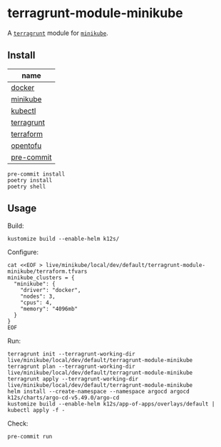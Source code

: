 # terragrunt-module-minikube

A [`terragrunt`](https://github.com/gruntwork-io/terragrunt) module for [`minikube`](https://github.com/kubernetes/minikube).

## Install

| name                                                     |
|----------------------------------------------------------|
| [docker](https://github.com/docker)                      |
| [minikube](https://github.com/kubernetes/minikube)       |
| [kubectl](https://github.com/kubernetes/kubectl)         |
| [terragrunt](https://github.com/gruntwork-io/terragrunt) |
| [terraform](https://github.com/hashicorp/terraform)      |
| [opentofu](https://github.com/opentofu/opentofu)         |
| [pre-commit](https://github.com/pre-commit/pre-commit)   |

```shell
pre-commit install
poetry install
poetry shell
```

## Usage

Build:
```shell
kustomize build --enable-helm k12s/
```

Configure:
```shell
cat <<EOF > live/minikube/local/dev/default/terragrunt-module-minikube/terraform.tfvars
minikube_clusters = {
  "minikube": {
    "driver": "docker",
    "nodes": 3,
    "cpus": 4,
    "memory": "4096mb"
  }
}
EOF
```

Run:
```shell
terragrunt init --terragrunt-working-dir live/minikube/local/dev/default/terragrunt-module-minikube
terragrunt plan --terragrunt-working-dir live/minikube/local/dev/default/terragrunt-module-minikube
terragrunt apply --terragrunt-working-dir live/minikube/local/dev/default/terragrunt-module-minikube
helm install --create-namespace --namespace argocd argocd k12s/charts/argo-cd-v5.49.0/argo-cd
kustomize build --enable-helm k12s/app-of-apps/overlays/default | kubectl apply -f -
```

Check:
```shell
pre-commit run
```
